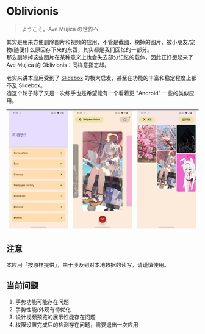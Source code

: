# Oblivionis

> ようこそ。Ave Mujica の世界へ

其实是用来方便删除图片和视频的应用，不管是截图、糊掉的图片、被小朋友/宠物/随便什么原因存下来的东西，其实都是我们回忆的一部分。  
那么删除掉这些图片在某种意义上也会失去部分记忆的载体，因此正好想起来了 Ave Mujica 的 Oblivionis：同样意指忘却。  
  
  
老实来讲本应用受到了 [Slidebox](http://slidebox.co/) 的极大启发，甚至在功能的丰富和稳定程度上都不及 Slidebox。  
造这个轮子除了又是一次练手也是希望能有一个看着更 "Android" 一些的类似应用。  

| ![](assets/Screenshot_20240924-230507.png) | ![](assets/Screenshot_20240924-230519.png) | ![](assets/Screenshot_20240924-231504.png) |
|:-------------:|:-------------:|:-------------:|

  
## 注意
本应用「按原样提供」，由于涉及到对本地数据的读写，请谨慎使用。

## 当前问题
1. 手势功能可能存在问题
2. 手势性能/外观有待优化
3. 设计视频预览的展示性能存在问题
4. 权限设置完成后的检测存在问题，需要退出一次应用